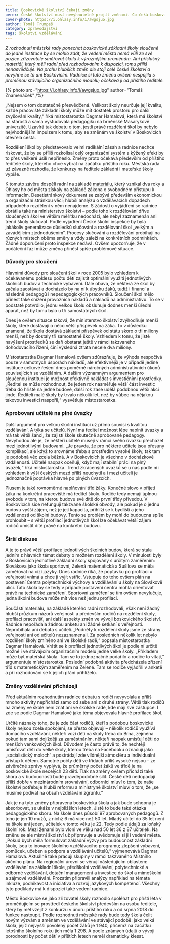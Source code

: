 ```yaml
---
title: Boskovické školství čekají změny
perex: České školství musí nevyhnutelně projít změnami. Co čeká boskovické základní školy? Je dobře, že jsou sloučené do jedné organizace? Změní je nový ředitel, který vzejde z nadcházejícího konkurzu?
cover-photo: https://i.ohlasy.info/i/awgsjuo.jpg
author: Tomáš Trumpeš
category: zpravodajství
tags: školství vzdělávání
---
```


*Z rozhodnutí městské rady ponechat boskovické základní školy sloučené do jedné instituce by se mohlo zdát, že vedení města nemá vůli ze své pozice zřizovatele směřovat školu k výraznějším proměnám. Ani příslušný materiál, který měli radní před rozhodováním k dispozici, tomu příliš nenasvědčuje. Na prahu hlubších změn ale stojí celé české školství a nevyhne se to ani Boskovicím. Radnice si tuto změnu ovšem nespojila s proměnou stávajícího organizačního modelu; očekává ji od příštího ředitele.*

{% photo src="https://i.ohlasy.info/i/awgsjuo.jpg" author="Tomáš Znamenáček" /%}

„Nejsem o tom dostatečně přesvědčená. Velikost školy neurčuje její kvalitu, každé pracoviště základní školy může mít dostatek prostoru pro další zvyšování kvality,“ říká místostarostka Dagmar Hamalová, která má školství na starosti a sama vystudovala pedagogiku na brněnské Masarykově univerzitě. Uzavírá tak debatu o tom, jestli právě rozdělení škol by nebylo nejvhodnějším impulzem k tomu, aby se změnám ve školství v Boskovicích otevřela cesta. 

Rozdělení škol by představovalo velmi radikální zásah a radnice nechce riskovat, že by se příliš rozkolísal celý organizační systém a kýžený efekt by to přes veškeré úsilí nepřineslo. Změny proto očekává především od příštího ředitele školy, kterého chce vybrat na začátku příštího roku. Městská rada už závazně rozhodla, že konkurzy na ředitele základní i mateřské školy vypíše.

K tomuto závěru dospěli radní na základě [materiálu](http://data.ohlasy.info/2017/slucovani-skol.pdf), který vznikal dva roky a Ohlasy ho od města získaly na základě zákona o svobodném přístupu k informacím. Desetistránkový dokument se zabývá především ekonomickou a organizační stránkou věci; hlubší analýzu o vzdělávacích dopadech případného rozdělení v něm nenajdeme. S žádostí o vyjádření se radnice obrátila také na ministerstvo školství – podle toho k rozdělování dříve sloučených škol ve větším měřítku nedochází, ale nebyl zaznamenán ani trend školy slučovat. Podle vyjádření České školní inspekce by byla jakákoliv generalizace důsledků slučování a rozdělování škol „velkým a zavádějícím zjednodušením“. Procesy slučování a rozdělování probíhají na různých místech oběma směry a vždy záleží na konkrétních podmínkách. Žádné doporučení proto inspekce nedává. Ovšem upozorňuje, že v počáteční fázi může změna přinést spíše problémové situace.

### Důvody pro sloučení

Hlavními důvody pro sloučení škol v roce 2005 bylo vzhledem k očekávanému poklesu počtu dětí zajistit optimální využití jednotlivých školních budov a technické vybavení. Dále obava, že některá ze škol by začala zaostávat a docházelo by na ní k úbytku žáků, tudíž i financí a následně pedagogů i nepedagogických pracovníků. Sloučení škol mělo přinést také snížení provozních nákladů a nákladů na administrativu. To se v podstatě potvrdilo, jednu velkou školu obsluhuje dodnes menší úřední aparát, než by tomu bylo u tří samostatných škol. 

Dnes je ovšem situace taková, že ministerstvo školství zvýhodňuje menší školy, které dostávají o něco větší příspěvek na žáka. To v důsledku znamená, že škola dostává základní příspěvek od státu skoro o tři miliony menší, než by dostaly tři samostatné školy. Vzhledem k tomu, že jisté navýšení prostředků se daří obstarat ještě v rámci takzvaného dohodovacího řízení, činí výsledná ztráta necelé dva miliony.

Místostarostka Dagmar Hamalová ovšem zdůrazňuje, že výhoda nespočívá pouze v samotných úsporách nákladů, ale efektivnější je v případě jediné instituce celkové řešení dnes poměrně náročných administrativních úkonů souvisejících se vzděláním. A dalším významným argumentem pro sloučenou instituci je možnost efektivně nakládat s investičními prostředky. „Ředitel se může rozhodnout, že jeden rok nasměřuje větší část investic třeba do hřiště na jedné budově, další rok zase udělá podobnou větší akci jinde. Řediteli malé školy by trvalo několik let, než by vůbec na nějakou takovou investici naspořil,“ vysvětluje místostarostka.

### Aprobovaní učitelé na plné úvazky

Další argument pro velkou školní instituci už přímo souvisí s kvalitou vzdělávání. A týká se učitelů. Nyní má ředitel možnost lépe naplnit úvazky a má tak větší šanci, že zajistí škole skutečně aprobované pedagogy. Nevýhodou ale je, že někteří učitelé musejí v rámci svého úvazku přecházet mezi jednotlivými budovami. „Je pravda, že pro některé učitele jsou přesuny komplikací, ale když to srovnáme třeba s prostředím vysoké školy, tak tam je podobná věc zcela běžná. A v Boskovicích je všechno v docházkové vzdálenosti. Učitelé naopak oceňují, když mají stabilní práci na plný úvazek,“ říká místostarostka. Trend zkrácených úvazků se u nás podle ní i vzhledem k výši českých mezd příliš neuchytil a i mezi učiteli je jednoznačně poptávka hlavně po plných úvazcích.

Plusem je také rovnoměrné naplňování tříd žáky. Konečné slovo v přijetí žáka na konkrétní pracoviště má ředitel školy. Rodiče tedy nemají úplnou svobodu v tom, na kterou budovu své dítě do první třídy přivedou. V Boskovicích sice nefungují takzvané školské obvody, ale pokud je o jednu budovu vyšší zájem, než je její kapacita, přihlíží se k bydlišti a jeho vzdálenosti od školní budovy. Tento se problém by mohl do budoucna spíše prohloubit – s větší profilací jednotlivých škol lze očekávat větší zájem rodičů umístit dítě právě na konkrétní budovu.

### Širší diskuse

A je to právě větší profilace jednotlivých školních budov, která se stala jedním z hlavních témat debaty o možném rozdělení školy. V minulosti byly v Boskovicích jednotlivé základní školy spojovány s určitým zaměřením: Slovákova jako škola sportovní, Zelená matematická a Sušilova se měla zaměřovat na cizí jazyky. Dnes radnice říká, že poptávku po profilaci u veřejnosti vnímá a chce jí vyjít vstříc. Vstupuje do toho ovšem plán na postavení Centra polytechnické výchovy a vzdělávání u školy na Slovákově ulici. Tato škola by se tedy v případě postavení centra mohla orientovat právě na technické zaměření. Sportovní zaměření se tím ovšem nevylučuje, jedna školní budova může mít více než jednu profilaci.

Součástí materiálu, na základě kterého radní rozhodovali, však není žádný hlubší průzkum názorů veřejnosti a především rodičů na rozdělení školy, profilaci pracovišť, ani další aspekty změn ve vývoji boskovického školství. Radnice nepořádala žádnou anketu ani žádné setkání s veřejností. Neprobíhala ani debata s učiteli. „Podněty k rozdělení školy jsme ze strany veřejnosti ani od učitelů nezaznamenali. Za posledních několik let nebylo rozdělení školy zmíněno ani ve školské radě,“ popsala místostarostka Dagmar Hamalová. Vrátit se k profilaci jednotlivých škol je podle ní určitě možné i ve stávajícím organizačním modelu jedné velké školy. „Příkladem může být mateřská škola. Tam se to jednoznačně podařilo a rodiče to vítají,“ argumentuje místostarostka. Poslední podobná aktivita předcházela zřízení tříd s matemetickým zaměřením na Zelené. Tam se rodiče vyjádřili v anketě a při rozhodování se k jejich přání přihlíželo.

### Změny vzdělávání přicházejí

Před aktuálním rozhodnutím radnice debatu s rodiči nevyvolala a příliš mnoho aktivity nepřichází samo od sebe ani z druhé strany. Větší tlak rodičů na změny ve škole není znát ani ve školské radě, kde mají své zástupce. I zde se podle Dagmar Hamalové jako téma objevovala hlavně profilace škol. 

Určité náznaky toho, že je zde část rodičů, kteří s podobou boskovické školy nejsou zcela spokojeni, se přesto objevují – několik rodičů využívá domácího vzdělávání, někteří vozí děti na školy třeba do Brna, zejména pokud tam sami dojíždějí za zaměstnáním, někteří naopak umisťují děti do menších venkovských škol. Důvodem je často právě to, že nechtějí umisťovat děti do velké školy, kterou třeba na Facebooku označují jako „socialistický moloch“ a postrádají zde vlídnější atmosféru a individuální přístup k dětem. Samotné počty dětí ve třídách příliš vysoké nejsou – ze závěrečné zprávy vyplývá, že průměrný počet žáků ve třídě je na boskovické škole necelých 23 dětí.
Tlak na změny ovšem přichází také shora a v budoucnosti bude pravděpodobně sílit. České děti nedopadají příliš dobře v mezinárodním srovnávání, odborníci mluví o tom, že naše školství potřebuje hlubší reformu a ministryně školství mluví o tom, že „se musíme podívat na obsah vzdělávání zgruntu.“ 

Jak je na tyto změny připravená boskovická škola a jak bude schopná je absorbovat, se ukáže v nejbližších letech. Jistě to bude také otázka pedagogického sboru. Na škole dnes působí 97 aprobovaných pedagogů. Z toho je jen 10 mužů, z nichž 6 má více než 50 let. Mladý učitel do 35 let není na škole ani jeden, učitelek v tomto věku je 22. Tedy podle údajů za loňský školní rok. Mezi ženami bylo vloni ve věku nad 50 let 36 z 87 učitelek. Na změnu se ale místní školství už připravuje a uvědomuje si ji i vedení města. „Pokud bych měla formulovat základní výzvy pro budoucnost základní školy, jsou to inovace školního vzdělávacího programu; zlepšení vybavení, pomůcek, učeben a podpora a vzdělávání učitelů,“ vyjmenovává Dagmar Hamalová. Aktuálně také pracují skupiny v rámci takzvaného Místního akčního plánu. Na regionální úrovni se věnují následujícím oblastem: vzdělávání na základní škole, předškolní vzdělávání, polytechnické a odborné vzdělávání, dotační management a investice do škol a mimoškolní a zájmové vzdělávání. Prozatím připravili analýzy například na témata inkluze, podnikavost a iniciativa a rozvoj jazykových kompetencí. Všechny tyto podklady má k dispozici také vedení radnice.

Město Boskovice se jako zřizovatel školy rozhodlo spoléhat pro příští léta v proměňujícím se prostředí českého školství především na osobu ředitele, který by měl vzejít z konkurzu v únoru příštího roku a od srpna 2018 do funkce nastoupit. Podle rozhodnutí městské rady bude tedy škola čelit novým výzvám a změnám ve vzdělávání ve stávající podobě: jako velká škola, jejíž nejvyšší povolený počet žáků je 1 940, přičemž na začátku letošního školního roku jich měla 1 298. A podle známých údajů o vývoji porodnosti by počet dětí v příštích letech neměl dramaticky klesat.  
